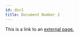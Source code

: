 ```yaml
---
id: doc1
title: Document Number 2
---
```


This is a link to an [external page.](http://www.example.com)
